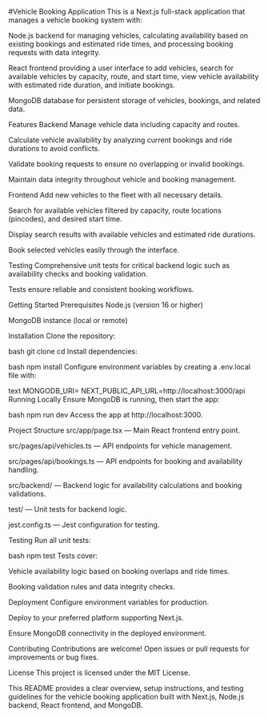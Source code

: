 

#Vehicle Booking Application
This is a Next.js full-stack application that manages a vehicle booking system with:

Node.js backend for managing vehicles, calculating availability based on existing bookings and estimated ride times, and processing booking requests with data integrity.

React frontend providing a user interface to add vehicles, search for available vehicles by capacity, route, and start time, view vehicle availability with estimated ride duration, and initiate bookings.

MongoDB database for persistent storage of vehicles, bookings, and related data.

Features
Backend
Manage vehicle data including capacity and routes.

Calculate vehicle availability by analyzing current bookings and ride durations to avoid conflicts.

Validate booking requests to ensure no overlapping or invalid bookings.

Maintain data integrity throughout vehicle and booking management.

Frontend
Add new vehicles to the fleet with all necessary details.

Search for available vehicles filtered by capacity, route locations (pincodes), and desired start time.

Display search results with available vehicles and estimated ride durations.

Book selected vehicles easily through the interface.

Testing
Comprehensive unit tests for critical backend logic such as availability checks and booking validation.

Tests ensure reliable and consistent booking workflows.

Getting Started
Prerequisites
Node.js (version 16 or higher)

MongoDB instance (local or remote)

Installation
Clone the repository:

bash
git clone <repository-url>
cd <repository-directory>
Install dependencies:

bash
npm install
Configure environment variables by creating a .env.local file with:

text
MONGODB_URI=<your-mongodb-connection-string>
NEXT_PUBLIC_API_URL=http://localhost:3000/api
Running Locally
Ensure MongoDB is running, then start the app:

bash
npm run dev
Access the app at http://localhost:3000.

Project Structure
src/app/page.tsx — Main React frontend entry point.

src/pages/api/vehicles.ts — API endpoints for vehicle management.

src/pages/api/bookings.ts — API endpoints for booking and availability handling.

src/backend/ — Backend logic for availability calculations and booking validations.

test/ — Unit tests for backend logic.

jest.config.ts — Jest configuration for testing.

Testing
Run all unit tests:

bash
npm test
Tests cover:

Vehicle availability logic based on booking overlaps and ride times.

Booking validation rules and data integrity checks.

Deployment
Configure environment variables for production.

Deploy to your preferred platform supporting Next.js.

Ensure MongoDB connectivity in the deployed environment.

Contributing
Contributions are welcome! Open issues or pull requests for improvements or bug fixes.

License
This project is licensed under the MIT License.

This README provides a clear overview, setup instructions, and testing guidelines for the vehicle booking application built with Next.js, Node.js backend, React frontend, and MongoDB.